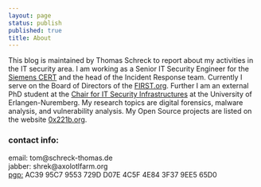 ```yaml
---
layout: page
status: publish
published: true
title: About
---
```

<p>This blog is maintained by Thomas Schreck to report about my activities in the IT security area. I am working as a Senior IT Security Engineer for the <a href="http://www.siemens.com/cert" target="_blank">Siemens CERT</a> and the head of the Incident Response team. Currently I serve on the Board of Directors of the <a href="http://www.first.org" target="_blank">FIRST.org</a>. Further I am an external PhD student at the <a href="http://www1.informatik.uni-erlangen.de/" target="_blank">Chair for IT Security Infrastructures</a> at the University of Erlangen-Nuremberg. My research topics are digital forensics, malware analysis, and vulnerability analysis. My Open Source projects are listed on the website <a href="http://0x221b.org" target="_blank">0x221b.org</a>.</p>

<h3>contact info:</h3>
email: tom@schreck-thomas.de<br />
jabber: shrek@axolotlfarm.org<br />
<a title="pgp certificate" href="../other/pgp_thomas_schreck.asc">pgp:</a> AC39 95C7 9553 729D D07E 4C5F 4E84 3F37 9EE5 65D0
